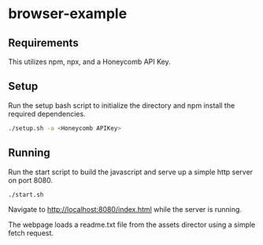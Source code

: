 # browser-example

## Requirements

This utilizes npm, npx, and a Honeycomb API Key.

## Setup
Run the setup bash script to initialize the directory and npm install the required dependencies. 

```bash
./setup.sh -a <Honeycomb APIKey>
```

## Running
Run the start script to build the javascript and serve up a simple http server on port 8080. 
  
```bash
./start.sh
```

Navigate to [http://localhost:8080/index.html](http://localhost:8080/index.html) while the server is running.  

The webpage loads a readme.txt file from the assets director using a simple fetch request.  
